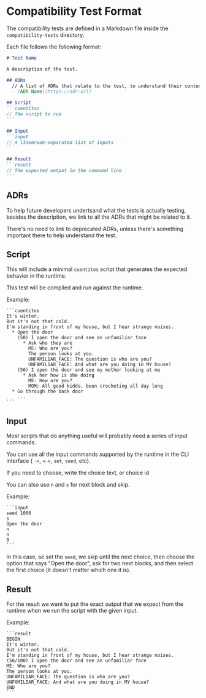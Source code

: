 # Compatibility Test Format

The compatibility tests are defined in a Markdown file inside the `compatibility-tests` directory.

Each file follows the following format:

````markdown
# Test Name

A description of the test.

## ADRs
  // A list of ADRs that relate to the test, to understand their context.
  - [ADR Name](https://adr-url)

## Script
```cuentitos 
// The script to run
```

## Input
```input
// A linebreak-separated list of inputs
```

## Result
```result
// The expected output in the command line
```
````

## ADRs

To help future developers undertsand what the tests is actually testing, besides the description, we link to all the ADRs that might be related to it.

There's no need to link to deprecated ADRs, unless there's something important there to help understand the test.

## Script

This will include a minimal `cuentitos` script that generates the expected behavior in the runtime.

This test will be compiled and run against the runtime.

Example:
````
```cuentitos
It's winter.
But it's not that cold.
I'm standing in front of my house, but I hear strange noises.
  * Open the door
    (50) I open the door and see an unfamiliar face
      * Ask who they are
        ME: Who are you?
        The person looks at you.
        UNFAMILIAR_FACE: The question is who are you?
        UNFAMILIAR_FACE: And what are you doing in MY house?
    (50) I open the door and see my mother looking at me
      * Ask her how is she doing
        ME: How are you?
        MOM: All good kiddo, been crocheting all day long
  * Go through the back door
    ...
```
````

## Input

Most scripts that do anything useful will probably need a series of input commands.

You can use all the input commands supported by the runtime in the CLI interface ( `->`, `<->`, `set`, `seed`, etc).

If you need to choose, write the choice text, or choice id

You can also use `n` and `s` for next block and skip.

Example:
````
```input
seed 1000
s
Open the door
n
n
0
```
````

In this case, se set the `seed`, we skip until the next choice, then choose the option that says "Open the door", ask for two next blocks, and then select the first choice (it doesn't matter which one it is).

## Result

For the result we want to put the exact output that we expect from the runtime when we run the script with the given input.

Example:
````
```result
BEGIN
It's winter.
But it's not that cold.
I'm standing in front of my house, but I hear strange noises.
(50/100) I open the door and see an unfamiliar face
ME: Who are you?
The person looks at you.
UNFAMILIAR_FACE: The question is who are you?
UNFAMILIAR_FACE: And what are you doing in MY house?
END
```
````
